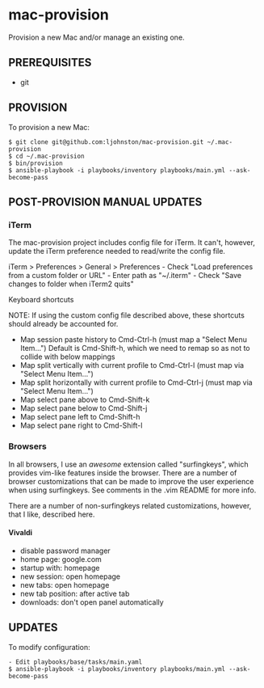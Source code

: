 # mac-provision

Provision a new Mac and/or manage an existing one.

## PREREQUISITES

- git

## PROVISION

To provision a new Mac:

```
$ git clone git@github.com:ljohnston/mac-provision.git ~/.mac-provision
$ cd ~/.mac-provision
$ bin/provision
$ ansible-playbook -i playbooks/inventory playbooks/main.yml --ask-become-pass
```

## POST-PROVISION MANUAL UPDATES

### iTerm

The mac-provision project includes config file for iTerm. It can't, however,
update the iTerm preference needed to read/write the config file. 

  iTerm > Preferences > General > Preferences
    - Check "Load preferences from a custom folder or URL"
    - Enter path as "~/.iterm"
    - Check "Save changes to folder when iTerm2 quits"

Keyboard shortcuts

  NOTE: If using the custom config file described above, these shortcuts
  should already be accounted for.

  - Map session paste history to Cmd-Ctrl-h (must map a "Select Menu Item...")
      Default is Cmd-Shift-h, which we need to remap so as not to collide with
      below mappings
  - Map split vertically with current profile to Cmd-Ctrl-l (must map via "Select Menu Item...") 
  - Map split horizontally with current profile to Cmd-Ctrl-j (must map via "Select Menu Item...") 
  - Map select pane above to Cmd-Shift-k
  - Map select pane below to Cmd-Shift-j
  - Map select pane left to Cmd-Shift-h
  - Map select pane right to Cmd-Shift-l

### Browsers

In all browsers, I use an _awesome_ extension called "surfingkeys", which
provides vim-like features inside the browser. There are a number of browser
customizations that can be made to improve the user experience when using 
surfingkeys. See comments in the .vim README for more info.

There are a number of non-surfingkeys related customizations, however, that I
like, described here.

#### Vivaldi

- disable password manager
- home page: google.com
- startup with: homepage
- new session: open homepage
- new tabs: open homepage
- new tab position: after active tab
- downloads: don't open panel automatically

## UPDATES

To modify configuration:

```
- Edit playbooks/base/tasks/main.yaml
$ ansible-playbook -i playbooks/inventory playbooks/main.yml --ask-become-pass
```
